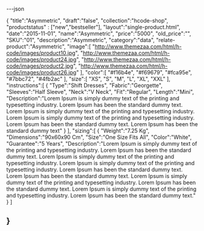 ---json

{
   "title":"Asymmetric",
   "draft":"false",
   "collection":"hcode-shop",
   "productstatus" : ["new","bestseller"],
   "layout":"single-product.html",
   "date":"2015-11-01",
    "name":"Asymmetric",
     "price":"5000",
    "old_price":"",
    "SKU":"01",
    "description":"Asymmetric",
    "category":"data",
    "relate-product":"Asymmetric",
     "image":[
            "http://www.themezaa.com/html/h-code/images/product10.jpg",
            "http://www.themezaa.com/html/h-code/images/product24.jpg",
            "http://www.themezaa.com/html/h-code/images/product2.jpg",
            "http://www.themezaa.com/html/h-code/images/product26.jpg"
         ],
         "color":[
            "#f16b4e",
            "#f69679",
            "#fca95e",
            "#7bbc72",
            "#4fb2ac"
         ],
         "size":[
            "XS",
            "S",
            "M",
            "L",
            "XL",
            "XXL"
         ],
          "instructions":[
             {
               "Type":"Shift Dresses",
               "Fabric":"Georgette",
               "Sleeves":"Half Sleeve",
               "Neck":"V Neck",
               "Fit":"Regular",
               "Length":"Mini",
               "Description":"Lorem Ipsum is simply dummy text of the printing and typesetting industry. Lorem Ipsum has been the standard dummy text. Lorem Ipsum is simply dummy text of the printing and typesetting industry. Lorem Ipsum is simply dummy text of the printing and typesetting industry. Lorem Ipsum has been the standard dummy text. Lorem Ipsum has been the standard dummy text"
            }
         ],
         "sizing":[
            {
               "Weight":"7.25 Kg",
               "Dimensions":"90x60x90 Cm",
               "Size":"One Size Fits All",
               "Color":"White",
               "Guarantee":"5 Years",
               "Description":"Lorem Ipsum is simply dummy text of the printing and typesetting industry. Lorem Ipsum has been the standard dummy text. Lorem Ipsum is simply dummy text of the printing and typesetting industry. Lorem Ipsum is simply dummy text of the printing and typesetting industry. Lorem Ipsum has been the standard dummy text. Lorem Ipsum has been the standard dummy text. Lorem Ipsum is simply dummy text of the printing and typesetting industry. Lorem Ipsum has been the standard dummy text. Lorem Ipsum is simply dummy text of the printing and typesetting industry. Lorem Ipsum has been the standard dummy text."
            }
         ]
   
}
---
